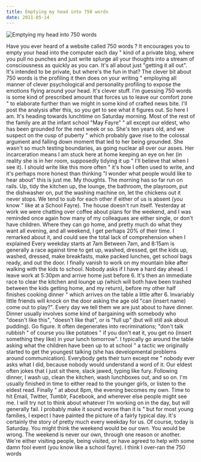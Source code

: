 ```yaml
---
title: Emptying my head into 750 words
date: 2011-05-14
---
```


![Emptying my head into 750 words](https://source.unsplash.com/FHnnjk1Yj7Y/1600x900)

Have you ever heard of a website called 750 words ? It encourages you to empty your head into the computer each day " kind of a private blog, where you pull no punches and just write splurge all your thoughts into a stream of consciousness as quickly as you can. It's all about just "getting it all out". It's intended to be private, but where's the fun in that? The clever bit about 750 words is the profiling it then does on your writing " employing all manner of clever psychological and personality profiling to expose the emotions flying around your head. It's clever stuff. I'm guessing 750 words is some kind of prescribed amount that forces us to leave our comfort zone " to elaborate further than we might in some kind of crafted news bite. I'll post the analysis after this, so you get to see what it figures out. So here I am. It's heading towards lunchtime on Saturday morning. Most of the rest of the family are at the infant school "May Fayre" " all except our eldest, who has been grounded for the next week or so. She's ten years old, and we suspect on the cusp of puberty " which probably gave rise to the colossal argument and falling down moment that led to her being grounded. She wasn't so much testing boundaries, as going nuclear all over our asses. Her incarceration means I am stuck here at home keeping an eye on her (in reality she is in her room, supposedly tidying it up " I'll believe that when I see it). I should write like this more often " it's how I often used to write, and it's perhaps more honest than thinking "I wonder what people would like to hear about" this is just me. My thoughts. The morning has so far run on rails. Up, tidy the kitchen up, the lounge, the bathroom, the playroom, put the dishwasher on, put the washing machine on, let the chickens out it never stops. We tend to sub for each other if either of us is absent (you know " like at a School Fayre). The house doesn't run itself. Yesterday at work we were chatting over coffee about plans for the weekend, and I was reminded once again how many of my colleagues are either single, or don't have children. Where they can go home, and pretty much do what they want all evening, and all weekend, I get perhaps 20% of their time. I remarked about it, and could see the total lack of comprehension when I explained Every weekday starts at 7am Between 7am, and 8:15am is generally a race against time to get up, washed, dressed, get the kids up, washed, dressed, make breakfasts, make packed lunches, get school bags ready, and out the door. I finally vanish to work on my mountain bike after walking with the kids to school. Nobody asks if I have a hard day ahead. I leave work at 5:30pm and arrive home just before 6. It's then an immediate race to clear the kitchen and lounge up (which will both have been trashed between the kids getting home, and my return), before my other half finishes cooking dinner " which arrives on the table a little after 6. Invariably little friends will knock on the door asking the age old "can (insert name) come out to play?". Every day we tell them we are just about to have dinner. Dinner usually involves some kind of bargaining with somebody who "doesn't like this", "doesn't like that", or is "full up" (but will still ask about pudding). Go figure. It often degenerates into recriminations; "don't talk rubbish " of course you like potatoes " if you don't eat it, you get no (insert something they like) in your lunch tomorrow". I typically go around the table asking what the children have been up to at school " a tactic we originally started to get the youngest talking (she has developmental problems around communication). Everybody gets their turn except me " nobody ever asks what I did, because nobody would understand a word of it. Our eldest often jokes that I just sit there, slack jawed, typing like fury. Following dinner, I wash up, clean the kitchen, wash lunchboxes out, and so on. I'm usually finished in time to either read to the younger girls, or listen to the eldest read. Finally " at about 8pm, the evening becomes my own. Time to hit Email, Twitter, Tumblr, Facebook, and wherever else people might see me. I will try not to think about whatever I'm working on in the day, but will generally fail. I probably make it sound worse than it is " but for most young families, I expect I have painted the picture of a fairly typical day. It's certainly the story of pretty much every weekday for us. Of course, today is Saturday. You might think the weekend would be our own. You would be wrong. The weekend is never our own, through one reason or another. We're either visiting people, being visited, or have agreed to help with some damn fool event (you know like a school fayre). I think I over-ran the 750 words